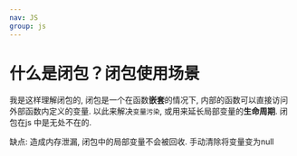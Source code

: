 ```yaml
---
nav: JS
group: js
---
```

# 什么是闭包？闭包使用场景

我是这样理解闭包的, 闭包是一个在函数**嵌套**的情况下, 内部的函数可以直接访问外部函数内定义的变量. 以此来解决`变量污染`, 或用来延长局部变量的**生命周期**. 闭包在js 中是无处不在的.

缺点: 造成内存泄漏, 闭包中的局部变量不会被回收. 手动清除将变量变为null
